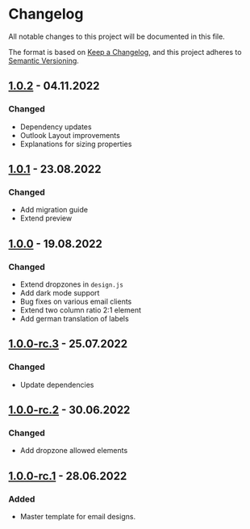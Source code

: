 # Changelog

All notable changes to this project will be documented in this file.

The format is based on [Keep a Changelog](https://keepachangelog.com/en/1.0.0/), and this project adheres
to [Semantic Versioning](https://semver.org/spec/v2.0.0.html).


## [1.0.2] - 04.11.2022

### Changed

* Dependency updates
* Outlook Layout improvements
* Explanations for sizing properties

[1.0.2]: https://github.com/bsi-software/bsi-cx-design-master-template-email/releases/tag/1.0.2

## [1.0.1] - 23.08.2022

### Changed

* Add migration guide
* Extend preview

[1.0.1]: https://github.com/bsi-software/bsi-cx-design-master-template-email/releases/tag/1.0.1


## [1.0.0] - 19.08.2022

### Changed

* Extend dropzones in `design.js`
* Add dark mode support
* Bug fixes on various email clients
* Extend two column ratio 2:1 element
* Add german translation of labels

[1.0.0]: https://github.com/bsi-software/bsi-cx-design-master-template-email/releases/tag/1.0.0

## [1.0.0-rc.3] - 25.07.2022

### Changed

* Update dependencies

[1.0.0-rc.3]: https://github.com/bsi-software/bsi-cx-design-master-template-email/releases/tag/1.0.0-rc.3


## [1.0.0-rc.2] - 30.06.2022

### Changed

* Add dropzone allowed elements

[1.0.0-rc.2]: https://github.com/bsi-software/bsi-cx-design-master-template-email/releases/tag/1.0.0-rc.2


## [1.0.0-rc.1] - 28.06.2022

### Added

* Master template for email designs.

[1.0.0-rc.1]: https://github.com/bsi-software/bsi-cx-design-master-template-email/releases/tag/1.0.0-rc.1